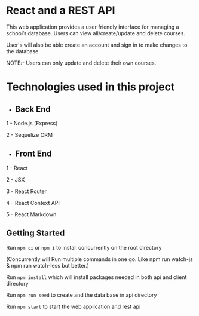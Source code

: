 # React and a REST API

This web application provides a user friendly interface for managing a school’s database. Users can view all/create/update and delete courses.

User's will also be able create an account and sign in to make changes to the database.

NOTE:- Users can only update and delete their own courses.

# Technologies used in this project

* ## Back End

1 - Node.js (Express)

2 - Sequelize ORM

* ## Front End

1 - React

2 - JSX

3 - React Router

4 - React Context API

5 - React Markdown

## Getting Started

Run `npm ci` or `npm i` to install concurrently on the root directory

(Concurrently will Run multiple commands in one go. Like npm run watch-js & npm run watch-less but better.)

Run `npm install` which will install packages needed in both api and client directory

Run `npm run seed` to create and the data base in api directory

Run `npm start` to start the web application and rest api

